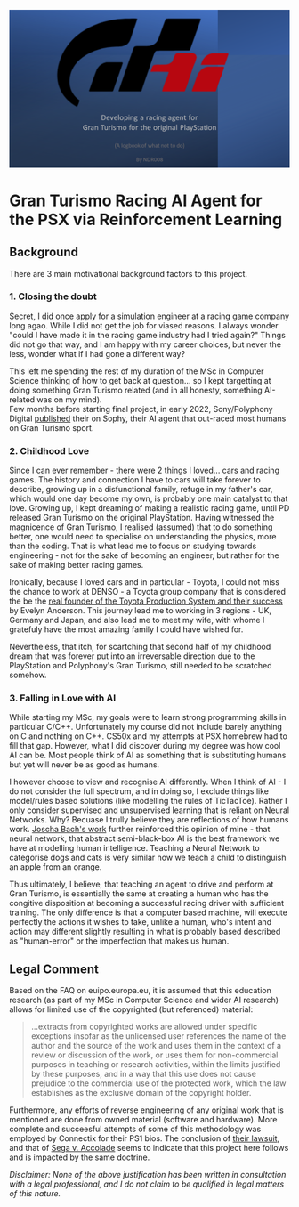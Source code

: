 ![Gran Turismo AI](./Images/YouTubeLogo.png "Gran Turismo Ai")

# Gran Turismo Racing AI Agent for the PSX via Reinforcement Learning

## Background 
There are 3 main motivational background factors to this project.

### 1. Closing the doubt
Secret, I did once apply for a simulation engineer at a racing game company long agao. While I did not get the job for viased reasons. I always wonder "could I have made it in the racing game industry had I tried again?" Things did not go that way, and I am happy with my career choices, but never the less, wonder what if I had gone a different way? 

This left me spending the rest of my duration of the MSc in Computer Science thinking of how to get back at question... so I kept targetting at doing something Gran Turismo related (and in all honesty, something  AI-related was on my mind).  
Few months before starting final project, in early 2022, Sony/Polyphony Digital [published](https://www.nature.com/articles/s41586-021-04357-7) their on Sophy, their AI agent that out-raced most humans on Gran Turismo sport.

### 2. Childhood Love 
Since I can ever remember - there were 2 things I loved... cars and racing games. The history and connection I have to cars will take forever to describe, growing up in a disfunctional family, refuge in my father's car, which would one day become my own, is probably one main catalyst to that love. Growing up, I kept dreaming of making a realistic racing game, until PD released Gran Turismo on the original PlayStation. Having witnessed the magnicence of Gran Turismo, I realised (assumed) that to do something better, one would need to specialise on understanding the physics, more than the coding. That is what lead me to focus on studying towards engineering - not for the sake of becoming an engineer, but rather for the sake of making better racing games.  

Ironically, because I loved cars and in particular - Toyota, I could not miss the chance to work at DENSO - a Toyota group company that is considered the be the [real founder of the Toyota Production System and their success](https://acuresearchbank.acu.edu.au/download/f0f019d090032cf83ced86219d1a845e9027b3d8ba17890e9b58c253d3330394/250205/Anderson_2003_The_enigma_of_Toyotas_competitive_advantage.pdf) by Evelyn Anderson. This journey lead me to working in 3 regions - UK, Germany and Japan, and also lead me to meet my wife, with whome I gratefuly have the most amazing family I could have wished for.  

Nevertheless, that itch, for scartching that second half of my childhood dream that was forever put into an irreversable direction due to the PlayStation and Polyphony's Gran Turismo, still needed to be scratched somehow.

### 3. Falling in Love with AI
While starting my MSc, my goals were to learn strong programming skills in particular C/C++. Unfortunately my course did not include barely anything on C and nothing on C++. CS50x and my attempts at PSX homebrew had to fill that gap. However, what I did discover during my degree was how cool AI can be. Most people think of AI as something that is substituting humans but yet will never be as good as humans.   

I however choose to view and recognise AI differently. When I think of AI - I do not consider the full spectrum, and in doing so, I exclude things like model/rules based solutions (like modelling the rules of TicTacToe). Rather I only consider supervised and unsupervised learning that is reliant on Neural Networks. Why? Becuase I trully believe they are reflections of how humans work. [Joscha Bach's work](http://bach.ai/) further reinforced this opinion of mine - that neural network, that abstract semi-black-box AI is the best framework we have at modelling human intelligence. Teaching a Neural Network to categorise dogs and cats is very similar how we teach a child to distinguish an apple from an orange.  

Thus ultimately, I believe, that teaching an agent to drive and perform at Gran Turismo, is essentially the same at creating a human who has the congitive disposition at becoming a successful racing driver with sufficient training. The only difference is that a computer based machine, will execute perfectly the actions it wishes to take, unlike a human, who's intent and action may different slightly resulting in what is probably based described as "human-error" or the imperfection that makes us human. 

## Legal Comment 
Based on the FAQ on euipo.europa.eu, it is assumed that this education research (as part of my MSc in Computer Science and wider AI research) allows for limited use of the copyrighted (but referenced) material:
> ...extracts from copyrighted works are allowed under specific exceptions insofar as the unlicensed user references the name of the author and the source of the work and uses them in the context of a review or discussion of the work, or uses them for non-commercial purposes in teaching or research activities, within the limits justified by these purposes, and in a way that this use does not cause prejudice to the commercial use of the protected work, which the law establishes as the exclusive domain of the copyright holder. 

Furthermore, any efforts of reverse engineering of any original work that is mentioned are done from owned material (software and hardware). More complete and succeesful attempts of some of this methodology was employed by Connectix for their PS1 bios. The conclusion of [their lawsuit](https://en.wikipedia.org/wiki/Sony_Computer_Entertainment,_Inc._v._Connectix_Corp.), and that of [Sega v. Accolade](https://en.wikipedia.org/wiki/Sega_Enterprises,_Ltd._v._Accolade,_Inc.) seems to indicate that this project here follows and is impacted by the same doctrine.

_Disclaimer: None of the above justification has been written in consultation with a legal professional, and I do not claim to be qualified in legal matters of this nature._

